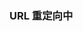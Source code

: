 <h3>URL 重定向中</h3>

<script>
// https://embypublic.github.io/index.html?url-schema=[经过 encodeURIComponent 编码的 URL Schema]

var url_schema = decodeURIComponent(getQueryVariable('url-schema'));

location.href = url_schema;

function getQueryVariable(variable)
{
    var query = window.location.search.substring(1);
    var vars = query.split("&");
    for (var i=0;i<vars.length;i++) {
        var pair = vars[i].split("=");
        if(pair[0] == variable){return pair[1];}
    }
    return(false);
}
</script>
